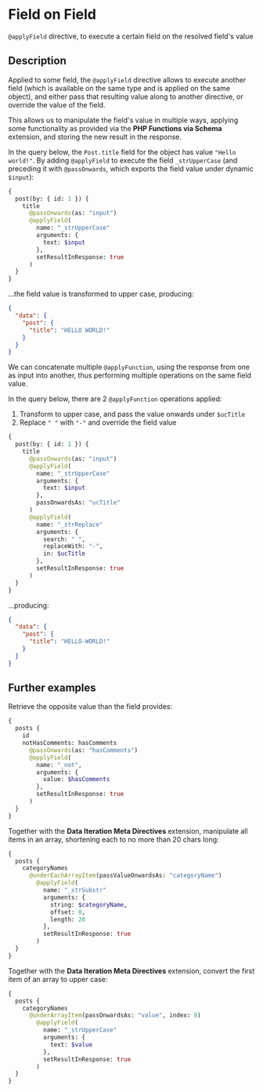 # Field on Field

`@applyField` directive, to execute a certain field on the resolved field's value

## Description

Applied to some field, the `@applyField` directive allows to execute another field (which is available on the same type and is applied on the same object), and either pass that resulting value along to another directive, or override the value of the field.

This allows us to manipulate the field's value in multiple ways, applying some functionality as provided via the **PHP Functions via Schema** extension, and storing the new result in the response.

In the query below, the `Post.title` field for the object has value `"Hello world!"`. By adding `@applyField` to execute the field `_strUpperCase` (and preceding it with `@passOnwards`, which exports the field value under dynamic `$input`):

```graphql
{
  post(by: { id: 1 }) {
    title
      @passOnwards(as: "input")
      @applyField(
        name: "_strUpperCase"
        arguments: {
          text: $input
        },
        setResultInResponse: true
      )
  }
}
```

...the field value is transformed to upper case, producing:

```json
{
  "data": {
    "post": {
      "title": "HELLO WORLD!"
    }
  }
}
```

We can concatenate multiple `@applyFunction`, using the response from one as input into another, thus performing multiple operations on the same field value.

In the query below, there are 2 `@applyFunction` operations applied:

1. Transform to upper case, and pass the value onwards under `$ucTitle`
2. Replace `" "` with `"-"` and override the field value

```graphql
{
  post(by: { id: 1 }) {
    title
      @passOnwards(as: "input")
      @applyField(
        name: "_strUpperCase"
        arguments: {
          text: $input
        },
        passOnwardsAs: "ucTitle"
      )
      @applyField(
        name: "_strReplace"
        arguments: {
          search: " ",
          replaceWith: "-",
          in: $ucTitle
        },
        setResultInResponse: true
      )
  }
}
```

...producing:

```json
{
  "data": {
    "post": {
      "title": "HELLO-WORLD!"
    }
  }
}
```

## Further examples

Retrieve the opposite value than the field provides:

```graphql
{
  posts {
    id
    notHasComments: hasComments
      @passOnwards(as: "hasComments")
      @applyField(
        name: "_not",
        arguments: {
          value: $hasComments
        },
        setResultInResponse: true
      )
  }
}
```

Together with the **Data Iteration Meta Directives** extension, manipulate all items in an array, shortening each to no more than 20 chars long:

```graphql
{
  posts {
    categoryNames
      @underEachArrayItem(passValueOnwardsAs: "categoryName")
        @applyField(
          name: "_strSubstr"
          arguments: {
            string: $categoryName,
            offset: 0,
            length: 20
          },
          setResultInResponse: true
        )
  }
}
```

Together with the **Data Iteration Meta Directives** extension, convert the first item of an array to upper case:

```graphql
{
  posts {
    categoryNames
      @underArrayItem(passOnwardsAs: "value", index: 0)
        @applyField(
          name: "_strUpperCase"
          arguments: {
            text: $value
          },
          setResultInResponse: true
        )
  }
}
```
<!-- 
## Bundles including extension

- [“All Extensions” Bundle](../../../../../bundle-extensions/all-feature-bundled-extensions/docs/modules/all-feature-bundled-extensions/en.md)
- [“Caching” Bundle](../../../../../bundle-extensions/caching/docs/modules/caching/en.md)
- [“Custom Endpoints” Bundle](../../../../../bundle-extensions/custom-endpoints/docs/modules/custom-endpoints/en.md)
- [“Deprecation” Bundle](../../../../../bundle-extensions/deprecation/docs/modules/deprecation/en.md)
- [“Persisted Queries” Bundle](../../../../../bundle-extensions/persisted-queries/docs/modules/persisted-queries/en.md)
- [“Polylang Integration” Bundle](../../../../../bundle-extensions/polylang-integration/docs/modules/polylang-integration/en.md)
- [“Tailored WordPress Automator” Bundle](../../../../../bundle-extensions/query-functions/docs/modules/query-functions/en.md)
- [“Unhindered WordPress Email Notifications” Bundle](../../../../../bundle-extensions/unhindered-wordpress-email-notifications/docs/modules/unhindered-wordpress-email-notifications/en.md)
- [“Versatile WordPress Request API” Bundle](../../../../../bundle-extensions/versatile-wordpress-request-api/docs/modules/versatile-wordpress-request-api/en.md) -->
